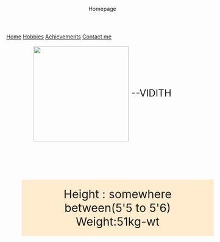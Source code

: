 <!DOCTYPE html>
<html>
    <head>
        <title>Vidith's homepage</title>
        <link rel="stylesheet" href="webstyle.css">
        <script>
            document.getElementById("img1").addEventListener("mouseover",function(){
                document.getElementById("img1").style.filter="blur(500px)";
            });
            </script>
    </head>
    <body >
        <header>
            <p >Homepage</p>
        </header>
        <nav>
            <a href="http://127.0.0.1:3000/webhome.html">Home</a>
            <a href="http://127.0.0.1:3000/webhobbies.html">Hobbies</a>
            <a href="http://127.0.0.1:3000/webacheiv.html">Achievements</a>
            <a href="http://127.0.0.1:3000/webcontact.html">Contact me</a>
        </nav>
        <br>
        <div class="box" style="text-align: center; font-size: 25px;">
            <img id="img1" src="krishna.jpeg" width=250 margin-left="20px" align="center">
            --VIDITH
        </div >
        <p style="padding:  20px; text-align: center; background-color: blanchedalmond; margin-top: 100px; font-size: 30px; position: relative; left:40px ">Height  : somewhere between(5'5 to 5'6) <br>Weight:51kg-wt </p>
</html>
